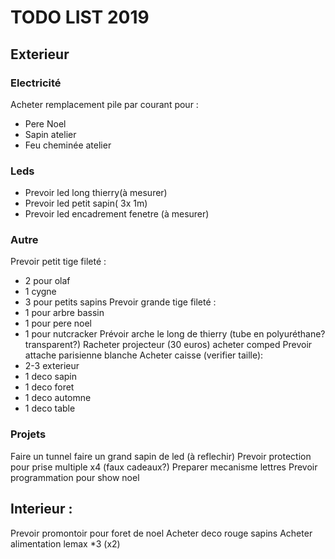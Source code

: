 # TODO LIST 2019

## Exterieur 

### Electricité 
Acheter remplacement pile par courant pour :
- Pere Noel
- Sapin atelier
- Feu cheminée atelier

### Leds
- Prevoir led long thierry(à mesurer)
- Prevoir led petit sapin( 3x 1m)
- Prevoir led encadrement fenetre (à mesurer)

### Autre 
Prevoir petit tige fileté :
- 2 pour olaf
- 1 cygne
- 3 pour petits sapins
Prevoir grande tige fileté :
- 1 pour arbre bassin
- 1 pour pere noel
- 1 pour nutcracker
Prévoir arche le long de thierry (tube en polyuréthane? transparent?)
Racheter projecteur (30 euros)
acheter comped
Prevoir attache parisienne blanche
Acheter caisse (verifier taille):
- 2-3 exterieur
- 1 deco sapin
- 1 deco foret
- 1 deco automne
- 1 deco table


### Projets
Faire un tunnel
faire un grand sapin de led (à reflechir)
Prevoir protection pour prise multiple x4 (faux cadeaux?)
Preparer mecanisme lettres
Prevoir programmation pour show noel


## Interieur :
Prevoir promontoir pour foret de noel
Acheter deco rouge sapins
Acheter alimentation lemax *3 (x2) 


